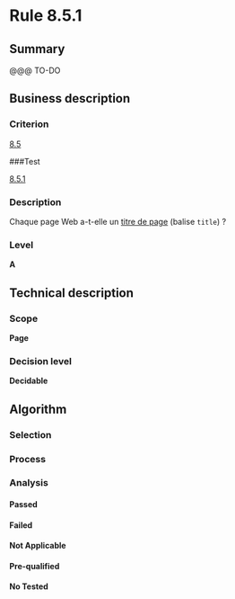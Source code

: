 # Rule 8.5.1

## Summary

@@@ TO-DO

## Business description

### Criterion

[8.5](http://references.modernisation.gouv.fr/sites/default/files/RGAA3_RC2-1/referentiel_technique.htm#crit-8-5)

###Test

[8.5.1](http://references.modernisation.gouv.fr/sites/default/files/RGAA3_RC2-1/referentiel_technique.htm#test-8-5-1)

### Description

Chaque page Web a-t-elle un <a href="http://references.modernisation.gouv.fr/sites/default/files/RGAA3_RC2-1/glossaire.htm#mTitrePage">titre de page</a> (balise `title`) ?

### Level

**A**

## Technical description

### Scope

**Page**

### Decision level

**Decidable**

## Algorithm

### Selection

### Process

### Analysis

#### Passed

#### Failed

#### Not Applicable

#### Pre-qualified

#### No Tested 






